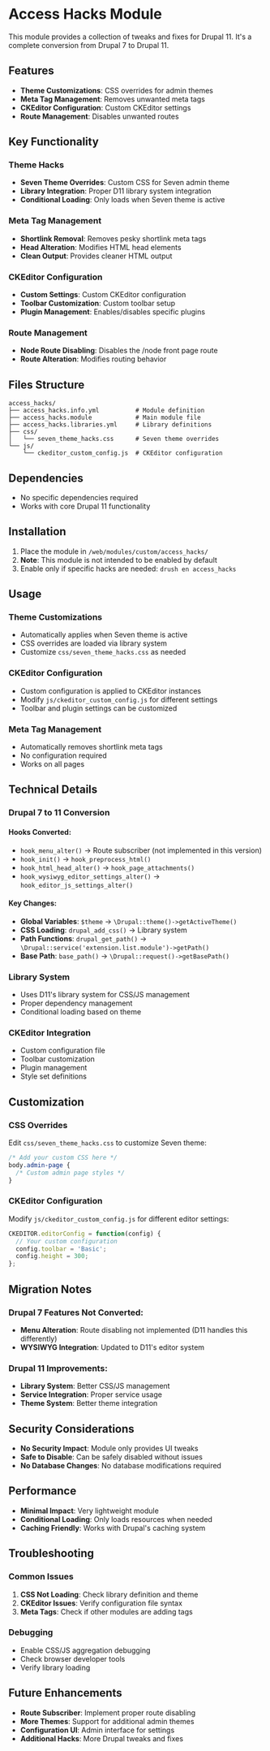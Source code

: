 # Access Hacks Module

This module provides a collection of tweaks and fixes for Drupal 11. It's a complete conversion from Drupal 7 to Drupal 11.

## Features

- **Theme Customizations**: CSS overrides for admin themes
- **Meta Tag Management**: Removes unwanted meta tags
- **CKEditor Configuration**: Custom CKEditor settings
- **Route Management**: Disables unwanted routes

## Key Functionality

### Theme Hacks
- **Seven Theme Overrides**: Custom CSS for Seven admin theme
- **Library Integration**: Proper D11 library system integration
- **Conditional Loading**: Only loads when Seven theme is active

### Meta Tag Management
- **Shortlink Removal**: Removes pesky shortlink meta tags
- **Head Alteration**: Modifies HTML head elements
- **Clean Output**: Provides cleaner HTML output

### CKEditor Configuration
- **Custom Settings**: Custom CKEditor configuration
- **Toolbar Customization**: Custom toolbar setup
- **Plugin Management**: Enables/disables specific plugins

### Route Management
- **Node Route Disabling**: Disables the /node front page route
- **Route Alteration**: Modifies routing behavior

## Files Structure

```
access_hacks/
├── access_hacks.info.yml          # Module definition
├── access_hacks.module            # Main module file
├── access_hacks.libraries.yml     # Library definitions
├── css/
│   └── seven_theme_hacks.css      # Seven theme overrides
└── js/
    └── ckeditor_custom_config.js  # CKEditor configuration
```

## Dependencies

- No specific dependencies required
- Works with core Drupal 11 functionality

## Installation

1. Place the module in `/web/modules/custom/access_hacks/`
2. **Note**: This module is not intended to be enabled by default
3. Enable only if specific hacks are needed: `drush en access_hacks`

## Usage

### Theme Customizations
- Automatically applies when Seven theme is active
- CSS overrides are loaded via library system
- Customize `css/seven_theme_hacks.css` as needed

### CKEditor Configuration
- Custom configuration is applied to CKEditor instances
- Modify `js/ckeditor_custom_config.js` for different settings
- Toolbar and plugin settings can be customized

### Meta Tag Management
- Automatically removes shortlink meta tags
- No configuration required
- Works on all pages

## Technical Details

### Drupal 7 to 11 Conversion

#### Hooks Converted:
- `hook_menu_alter()` → Route subscriber (not implemented in this version)
- `hook_init()` → `hook_preprocess_html()`
- `hook_html_head_alter()` → `hook_page_attachments()`
- `hook_wysiwyg_editor_settings_alter()` → `hook_editor_js_settings_alter()`

#### Key Changes:
- **Global Variables**: `$theme` → `\Drupal::theme()->getActiveTheme()`
- **CSS Loading**: `drupal_add_css()` → Library system
- **Path Functions**: `drupal_get_path()` → `\Drupal::service('extension.list.module')->getPath()`
- **Base Path**: `base_path()` → `\Drupal::request()->getBasePath()`

### Library System
- Uses D11's library system for CSS/JS management
- Proper dependency management
- Conditional loading based on theme

### CKEditor Integration
- Custom configuration file
- Toolbar customization
- Plugin management
- Style set definitions

## Customization

### CSS Overrides
Edit `css/seven_theme_hacks.css` to customize Seven theme:
```css
/* Add your custom CSS here */
body.admin-page {
  /* Custom admin page styles */
}
```

### CKEditor Configuration
Modify `js/ckeditor_custom_config.js` for different editor settings:
```javascript
CKEDITOR.editorConfig = function(config) {
  // Your custom configuration
  config.toolbar = 'Basic';
  config.height = 300;
};
```

## Migration Notes

### Drupal 7 Features Not Converted:
- **Menu Alteration**: Route disabling not implemented (D11 handles this differently)
- **WYSIWYG Integration**: Updated to D11's editor system

### Drupal 11 Improvements:
- **Library System**: Better CSS/JS management
- **Service Integration**: Proper service usage
- **Theme System**: Better theme integration

## Security Considerations

- **No Security Impact**: Module only provides UI tweaks
- **Safe to Disable**: Can be safely disabled without issues
- **No Database Changes**: No database modifications required

## Performance

- **Minimal Impact**: Very lightweight module
- **Conditional Loading**: Only loads resources when needed
- **Caching Friendly**: Works with Drupal's caching system

## Troubleshooting

### Common Issues

1. **CSS Not Loading**: Check library definition and theme
2. **CKEditor Issues**: Verify configuration file syntax
3. **Meta Tags**: Check if other modules are adding tags

### Debugging

- Enable CSS/JS aggregation debugging
- Check browser developer tools
- Verify library loading

## Future Enhancements

- **Route Subscriber**: Implement proper route disabling
- **More Themes**: Support for additional admin themes
- **Configuration UI**: Admin interface for settings
- **Additional Hacks**: More Drupal tweaks and fixes


